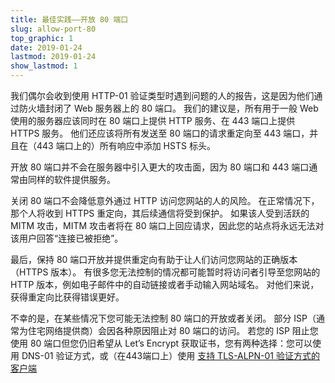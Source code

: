 ```yaml
---
title: 最佳实践——开放 80 端口
slug: allow-port-80
top_graphic: 1
date: 2019-01-24
lastmod: 2019-01-24
show_lastmod: 1
---
```



我们偶尔会收到使用 HTTP-01 验证类型时遇到问题的人的报告，这是因为他们通过防火墙封闭了 Web 服务器上的 80 端口。 我们的建议是，所有用于一般 Web 使用的服务器应该同时在 80 端口上提供 HTTP 服务、在 443 端口上提供 HTTPS 服务。 他们还应该将所有发送至 80 端口的请求重定向至 443 端口，并且在（443 端口上的）所有响应中添加 HSTS 标头。

开放 80 端口并不会在服务器中引入更大的攻击面，因为 80 端口和 443 端口通常由同样的软件提供服务。

关闭 80 端口不会降低意外通过 HTTP 访问您网站的人的风险。 在正常情况下，那个人将收到 HTTPS 重定向，其后续通信将受到保护。 如果该人受到活跃的 MITM 攻击，MITM 攻击者将在 80 端口上回应请求，因此您的站点将永远无法对该用户回答“连接已被拒绝”。

最后，保持 80 端口开放并提供重定向有助于让人们访问您网站的正确版本（HTTPS 版本）。 有很多您无法控制的情况都可能暂时将访问者引导至您网站的 HTTP 版本，例如电子邮件中的自动链接或者手动输入网站域名。 对他们来说，获得重定向比获得错误更好。

不幸的是，在某些情况下您可能无法控制 80 端口的开放或者关闭。 部分 ISP（通常为住宅网络提供商）会因各种原因阻止对 80 端口的访问。 若您的 ISP 阻止您使用 80 端口但您仍旧希望从 Let’s Encrypt 获取证书，您有两种选择：您可以使用 DNS-01 验证方式，或（在443端口上）使用 [支持 TLS-ALPN-01 验证方式的客户端](https://community.letsencrypt.org/t/which-client-support-tls-alpn-challenge/75859/2)
